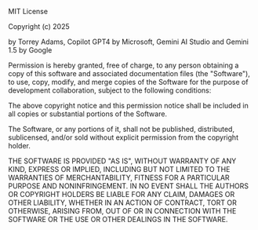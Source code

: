 MIT License

Copyright (c) 2025 

by Torrey Adams, Copilot GPT4 by Microsoft, Gemini AI Studio and Gemini 1.5 by Google

Permission is hereby granted, free of charge, to any person obtaining a copy
of this software and associated documentation files (the "Software"), to use,
copy, modify, and merge copies of the Software for the purpose of development
collaboration, subject to the following conditions:

The above copyright notice and this permission notice shall be included in all
copies or substantial portions of the Software.

The Software, or any portions of it, shall not be published, distributed,
sublicensed, and/or sold without explicit permission from the copyright holder.

THE SOFTWARE IS PROVIDED "AS IS", WITHOUT WARRANTY OF ANY KIND, EXPRESS OR
IMPLIED, INCLUDING BUT NOT LIMITED TO THE WARRANTIES OF MERCHANTABILITY,
FITNESS FOR A PARTICULAR PURPOSE AND NONINFRINGEMENT. IN NO EVENT SHALL THE
AUTHORS OR COPYRIGHT HOLDERS BE LIABLE FOR ANY CLAIM, DAMAGES OR OTHER
LIABILITY, WHETHER IN AN ACTION OF CONTRACT, TORT OR OTHERWISE, ARISING FROM,
OUT OF OR IN CONNECTION WITH THE SOFTWARE OR THE USE OR OTHER DEALINGS IN THE
SOFTWARE.